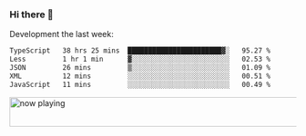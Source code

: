 ### Hi there 👋

Development the last week:
<!--START_SECTION:waka-->

```txt
TypeScript   38 hrs 25 mins  ███████████████████████▓░   95.27 %
Less         1 hr 1 min      ▓░░░░░░░░░░░░░░░░░░░░░░░░   02.53 %
JSON         26 mins         ▒░░░░░░░░░░░░░░░░░░░░░░░░   01.09 %
XML          12 mins         ░░░░░░░░░░░░░░░░░░░░░░░░░   00.51 %
JavaScript   11 mins         ░░░░░░░░░░░░░░░░░░░░░░░░░   00.49 %
```

<!--END_SECTION:waka-->

<!--
**JASONPANGGO/jasonpanggo** is a ✨ _special_ ✨ repository because its `README.md` (this file) appears on your GitHub profile.

Here are some ideas to get you started:

- 🔭 I’m currently working on ...
- 🌱 I’m currently learning ...
- 👯 I’m looking to collaborate on ...
- 🤔 I’m looking for help with ...
- 💬 Ask me about ...
- 📫 How to reach me: ...
- 😄 Pronouns: ...
- ⚡ Fun fact: ...
-->

<a href="https://volt.fm/user/q8yd9e79csfr57rt" target="_blank"><img src="https://spotify-badge-egoist.vercel.app/api/now-playing" width="540" height="52" alt="now playing"></a>
